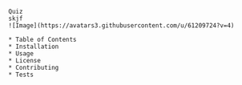 
    Quiz
    skjf
    ![Image](https://avatars3.githubusercontent.com/u/61209724?v=4)

    * Table of Contents
    * Installation
    * Usage
    * License
    * Contributing
    * Tests
        